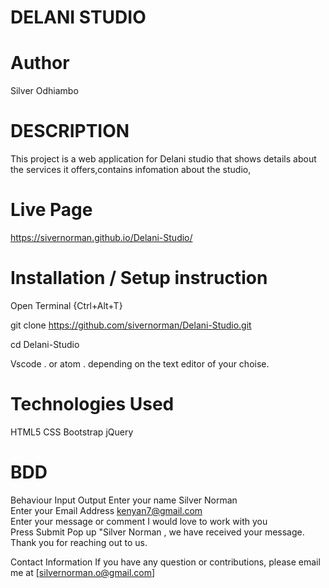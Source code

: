 # DELANI STUDIO

# Author
Silver Odhiambo

# DESCRIPTION
This project is a web application for Delani studio that shows details about the services it offers,contains infomation  about the studio,

# Live Page
  https://sivernorman.github.io/Delani-Studio/

  # Installation / Setup instruction
Open Terminal {Ctrl+Alt+T}

git clone https://github.com/sivernorman/Delani-Studio.git

cd Delani-Studio

 Vscode . or atom . depending on the text editor of your choise.

# Technologies Used
HTML5
CSS
Bootstrap
jQuery

# BDD
Behaviour	Input	Output
Enter your name	Silver Norman	
Enter your Email Address	kenyan7@gmail.com	
Enter your message or comment	I would love to work with you	
Press Submit		Pop up "Silver Norman , we have received your message. Thank you for reaching out to us.

Contact Information
If you have any question or contributions, please email me at [silvernorman.o@gmail.com]


